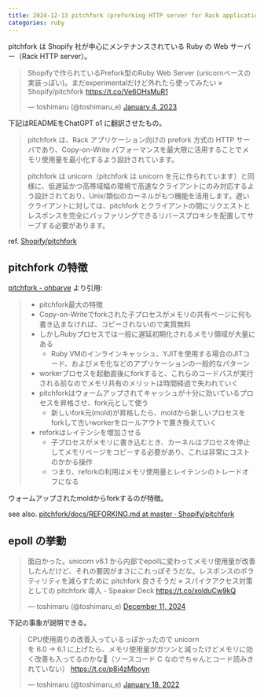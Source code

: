 ```yaml
---
title: 2024-12-13 pitchfork (preforking HTTP server for Rack applications)
categories: ruby
---
```


pitchfork は Shopify 社が中心にメンテナンスされている Ruby の Web サーバー（Rack HTTP server）。

<blockquote class="twitter-tweet"><p lang="ja" dir="ltr">Shopifyで作られているPrefork型のRuby Web Server (unicornベースの実装っぽい)。まだexperimentalだけど外れたら使ってみたい » Shopify/pitchfork <a href="https://t.co/Ve6OHsMuR1">https://t.co/Ve6OHsMuR1</a></p>&mdash; toshimaru (@toshimaru_e) <a href="https://twitter.com/toshimaru_e/status/1610673252355145729?ref_src=twsrc%5Etfw">January 4, 2023</a></blockquote> <script async src="https://platform.twitter.com/widgets.js" charset="utf-8"></script>

下記はREADMEをChatGPT o1 に翻訳させたもの。

> pitchfork は、Rack アプリケーション向けの prefork 方式の HTTP サーバであり、Copy-on-Write パフォーマンスを最大限に活用することでメモリ使用量を最小化するよう設計されています。
>
> pitchfork は unicorn（pitchfork は unicorn を元に作られています）と同様に、低遅延かつ高帯域幅の環境で高速なクライアントにのみ対応するよう設計されており、Unix/類似のカーネルがもつ機能を活用します。遅いクライアントに対しては、pitchfork とクライアントの間にリクエストとレスポンスを完全にバッファリングできるリバースプロキシを配置してサーブする必要があります。

ref. [Shopify/pitchfork](https://github.com/Shopify/pitchfork)

## pitchfork の特徴

[pitchfork - ohbarye](https://scrapbox.io/ohbarye/pitchfork) より引用:

> - pitchfork最大の特徴
> - Copy-on-Writeでforkされた子プロセスがメモリの共有ページに何も書き込まなければ、コピーされないので実質無料
> - しかしRubyプロセスでは一般に遅延初期化されるメモリ領域が大量にある
>   - Ruby VMのインラインキャッシュ、YJITを使用する場合のJITコード、およびメモ化などのアプリケーションの一般的なパターン
> - workerプロセスを起動直後にforkすると、これらのコードパスが実行される前なのでメモリ共有のメリットは時間経過で失われていく
> - pitchforkはウォームアップされてキャッシュが十分に効いているプロセスを昇格させ、fork元として使う
>   - 新しいfork元(mold)が昇格したら、moldから新しいプロセスをforkして古いworkerをロールアウトで置き換えていく
> - reforkはレイテンシを増加させる
>   - 子プロセスがメモリに書き込むとき、カーネルはプロセスを停止してメモリページをコピーする必要があり、これは非常にコストのかかる操作
>   - つまり、reforkの利用はメモリ使用量とレイテンシのトレードオフになる

ウォームアップされたmoldからforkするのが特徴。

see also. [pitchfork/docs/REFORKING.md at master · Shopify/pitchfork](https://github.com/Shopify/pitchfork/blob/master/docs/REFORKING.md)

## epoll の挙動

<blockquote class="twitter-tweet"><p lang="ja" dir="ltr">面白かった。unicorn v6.1 から内部でepollに変わってメモリ使用量が改善したんだけど、それの要因がまさにこれっぽそうだな。レスポンスのボラティリティを減らすために pitchfork 良さそうだ » スパイクアクセス対策としての pitchfork 導入 - Speaker Deck <a href="https://t.co/xolduCw9kQ">https://t.co/xolduCw9kQ</a></p>&mdash; toshimaru (@toshimaru_e) <a href="https://twitter.com/toshimaru_e/status/1866752548084035764?ref_src=twsrc%5Etfw">December 11, 2024</a></blockquote> <script async src="https://platform.twitter.com/widgets.js" charset="utf-8"></script>

<script defer class="speakerdeck-embed" data-slide="18" data-id="5f374da58b5c4a48927d6b9bebcd2eb3" data-ratio="1.7772511848341233" src="//speakerdeck.com/assets/embed.js"></script>

下記の事象が説明できる。

<blockquote class="twitter-tweet"><p lang="ja" dir="ltr">CPU使用周りの改善入っているっぽかったので unicorn <br> を 6.0 → 6.1 に上げたら、メモリ使用量がガツンと減ったけどメモリに効く改善も入ってるのかな🤔（ソースコード C なのでちゃんとコード読みきれていない） <a href="https://t.co/p8i4zMboyn">https://t.co/p8i4zMboyn</a></p>&mdash; toshimaru (@toshimaru_e) <a href="https://twitter.com/toshimaru_e/status/1483344219976904709?ref_src=twsrc%5Etfw">January 18, 2022</a></blockquote> <script async src="https://platform.twitter.com/widgets.js" charset="utf-8"></script>
